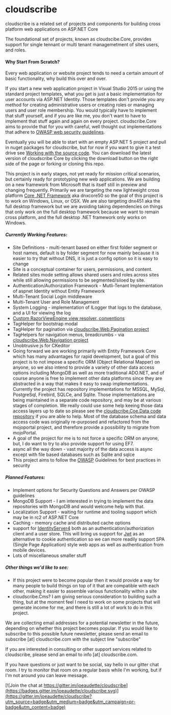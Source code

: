 # cloudscribe

cloudscribe is a related set of projects and components for building cross platform web applications on ASP.NET Core

The foundational set of projects, known as cloudscibe.Core, provides support for single tennant or multi tenant managemetment of sites users, and roles.

#### Why Start From Scratch?

Every web application or website project tends to need a certain amount of basic functionality, why build this over and over. 

If you start a new web application project in Visual Studio 2015 or using the standard project templates, what you get is just a basic implementation for user accounts via ASP.NET Identity. Those templates don't provide you any method for creating administrative users or creating roles or managing users and user role membership. You would typically have to implement that stuff yourself, and if you are like me, you don't want to have to implement that stuff again and again on every project. cloudscribe.Core aims to provide that for you with careful, well thought out implementations that adhere to [OWASP web security guidelines](https://www.owasp.org/index.php/Main_Page).

Eventually you will be able to start with an empty ASP.NET 5 project and pull in nuget packages for cloudscribe, but for now if you want to give it a test drive see 
[Working with the source code](https://github.com/joeaudette/cloudscribe/wiki/Working-with-the-source-Code). You can download the latest version of cloudscribe Core by clicking the download button on the right side of the page or forking or cloning this repo. 

This project is in early stages, not yet ready for mission critical scenarios, but certainly ready for prototyping new web applications. We are building on a new framework from  Microsoft that is itself still in preview and changing frequently. Primarily we are targeting the new lightweight cross platform [Core .NET Framework](https://github.com/dotnet/core) aka dnxcore50 so the goal of this project is to work on Windows, Linux, or OSX. We are also targeting dnx451 aka the full desktop framework but we are avoiding taking dependencies on things that only work on the full desktop framework because we want to remain cross platform, and the full desktop .NET framework only works on Windows.

##### Currently Working Features:
* Site Definitions - multi-tenant based on either first folder segment or host names, default is by folder segment for now mainly because it is easier to try that without DNS, it is just a config option so it is easy to change
* Site is a conceptual container for users, permissions, and content. 
* Related sites mode setting allows shared users and roles across sites while still allowing permissions to be segmented/siloed by site.
* Authentication/Authorization Framework - Mutli-Tenant Implementation of aspnet Identity without Entity Framework
* Multi-Tenant Social Login middleware
* Multi-Tenant User and Role Management
* System Logging - implementation of ILogger that logs to the database, and a UI for viewing the log
* [Custom RazorViewEngine view resolver, conventions](https://github.com/joeaudette/cloudscribe/wiki/Customizing-Views-and-Display-Templates)
* TagHelper for bootstrap modal
* TagHelper for pagination via [cloudscribe.Web.Pagination project](https://github.com/joeaudette/cloudscribe.Web.Pagination)
* TagHelpers for navigation menus, breadcrumbs - via [cloudscribe.Web.Navigation project](https://github.com/joeaudette/cloudscribe.Web.Navigation)
* Unobtrusive js for CKeditor
* Going forward we are working primarily with Entity Framework Core which has many advantages for rapid development, but a goal of this project is to not impose a specific ORM (Object Relational Mapper) on anyone, so we also intend to provide a variety of other data access options including MongoDB as well as more traditional ADO.NET, and of course anyone is free to implement other data platforms since they are abstracted in a way that makes it easy to swap implementations. Currently the project has repository implementations for MSSQL, MySql, PostgreSql, Firebird, SQLCe, and Sqlite. Those implementations are being maintained in a separate code repository, and may be at various stages of completion. We really could use some help keeing those data access layers up to date so please see the [cloudscribe.Coe.Data code repository](https://github.com/joeaudette/cloudscribe.Core.Data) if you are able to help. Most of the database schema and data access code was originally re-purposed and refactored from the mojoportal project, and therefore provide a possibility to migrate from mojoPortal.
* A goal of the project for me is to not force a specific ORM on anyone, but, I do want to try to also provide support for using EF7.
* async all the way down - vast majority of the data access is async except with file based databases such as Sqlite and sqlce
* This project aims to follow the [OWASP](https://www.owasp.org/index.php/Main_Page) Guidelines for best practices in security

##### Planned Features:
* Implement options for Security Questions and Answers per OWASP guidelines
* MongoDB Support - I am interested in trying to implement the data repositories with MongoDB and would welcome help with that. 
* Localization Support - waiting for runtime and tooling support which may be in rc2 of ASP.NET Core
* Caching - memory  cache and distributed cache options
* support for [IdentityServer4](https://github.com/IdentityServer/IdentityServer4) both as an authentication/authorization client and a user store. This will bring us support for [Jwt](https://jwt.io/) as an alternative to cookie authentication so we can more readily support SPA (Single Page Application) style web apps as well as authentication from mobile devices.
* Lots of miscellaneous smaller stuff

##### Other things we'd like to see:
* If this project were to become popular then it would provide a way for many people to build things on top of it that are compatible with each other, making it easier to assemble various functionality within a site
* cloudscribe.Cms? I am giving serious consideration to building such a thing, but at the moment feel I need to work on some projects that will generate income for me, and there is still a lot of work to do in this project.

We are collecting email addresses for a potential newsletter in the future, depending on whether this project becomes popular. If you would like to subscribe to this possible future newsletter, please send an email to subscribe [at] cloudscribe.com with the subject line "subscribe"

If you are interested in consulting or other support services related to cloudscribe, please send an email to info [at] cloudscribe.com.

If you have questions or just want to be social, say hello in our gitter chat room. I try to monitor that room on a regular basis while I'm working, but if I'm not around you can leave  message.

[![Join the chat at https://gitter.im/joeaudette/cloudscribe](https://badges.gitter.im/joeaudette/cloudscribe.svg)](https://gitter.im/joeaudette/cloudscribe?utm_source=badge&utm_medium=badge&utm_campaign=pr-badge&utm_content=badge)
